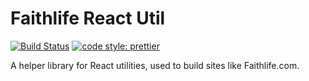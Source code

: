 # Faithlife React Util

[![Build Status](https://travis-ci.org/Faithlife/styled-ui.svg?branch=master)](https://travis-ci.org/Faithlife/react-util)
[![code style: prettier](https://img.shields.io/badge/code_style-prettier-ff69b4.svg?style=flat-square)](https://github.com/prettier/prettier)

A helper library for React utilities, used to build sites like Faithlife.com.
